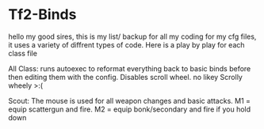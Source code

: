 # Tf2-Binds
hello my good sires, this is my list/ backup for all my coding for my cfg files, it uses a variety of diffrent types of code. Here is a play by play for each class file

All Class: runs autoexec to reformat everything back to basic binds before then editing them with the config. Disables scroll wheel. no likey Scrolly wheely >:(

Scout: The mouse is used for all weapon changes and basic attacks. M1 = equip scattergun and fire. M2 = equip bonk/secondary and fire if you hold down
